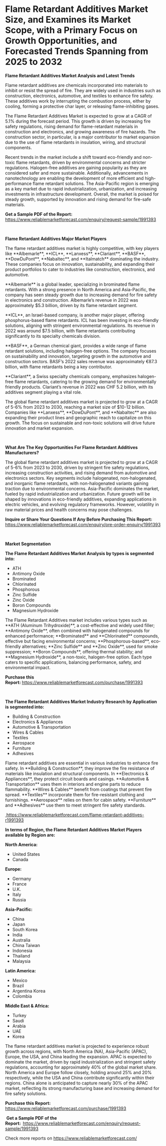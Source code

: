 <p><h1>Flame Retardant Additives Market Size, and Examines its Market Scope, with a Primary Focus on Growth Opportunities, and Forecasted Trends Spanning from 2025 to 2032</h1></p><p><strong>Flame Retardant Additives Market Analysis and Latest Trends</strong></p>
<p><p>Flame retardant additives are chemicals incorporated into materials to inhibit or resist the spread of fire. They are widely used in industries such as construction, electronics, automotive, and textiles to enhance fire safety. These additives work by interrupting the combustion process, either by cooling, forming a protective char layer, or releasing flame-inhibiting gases.</p><p>The Flame Retardant Additives Market is expected to grow at a CAGR of 5.1% during the forecast period. This growth is driven by increasing fire safety regulations, rising demand for flame-retardant materials in construction and electronics, and growing awareness of fire hazards. The construction sector, in particular, is a major contributor to market expansion due to the use of flame retardants in insulation, wiring, and structural components.</p><p>Recent trends in the market include a shift toward eco-friendly and non-toxic flame retardants, driven by environmental concerns and stricter regulations. Halogen-free additives are gaining popularity as they are considered safer and more sustainable. Additionally, advancements in nanotechnology are enabling the development of more efficient and high-performance flame retardant solutions. The Asia-Pacific region is emerging as a key market due to rapid industrialization, urbanization, and increasing investments in infrastructure development. Overall, the market is poised for steady growth, supported by innovation and rising demand for fire-safe materials.</p></p>
<p><strong>Get a Sample PDF of the Report:&nbsp;</strong> <a href="https://www.reliablemarketforecast.com/enquiry/request-sample/1991393?utm_campaign=1950&utm_medium=2&utm_source=Github&utm_content=ia&utm_term=25012025&utm_id=flame-retardant-additives">https://www.reliablemarketforecast.com/enquiry/request-sample/1991393</a></p>
<p>&nbsp;</p>
<p><strong>Flame Retardant Additives Major Market Players</strong></p>
<p><p>The flame retardant additives market is highly competitive, with key players like **Albemarle**, **ICL**, **Lanxess**, **Clariant**, **BASF**, **DowDuPont**, **Nabaltec**, and **Italmatch** dominating the industry. These companies focus on innovation, sustainability, and expanding their product portfolios to cater to industries like construction, electronics, and automotive.</p><p>**Albemarle** is a global leader, specializing in brominated flame retardants. With a strong presence in North America and Asia-Pacific, the company has seen steady growth due to increasing demand for fire safety in electronics and construction. Albemarle’s revenue in 2022 was approximately $5.3 billion, driven by its flame retardant segment.</p><p>**ICL**, an Israel-based company, is another major player, offering phosphorus-based flame retardants. ICL has been investing in eco-friendly solutions, aligning with stringent environmental regulations. Its revenue in 2022 was around $7.5 billion, with flame retardants contributing significantly to its specialty chemicals division.</p><p>**BASF**, a German chemical giant, provides a wide range of flame retardant solutions, including halogen-free options. The company focuses on sustainability and innovation, targeting growth in the automotive and construction sectors. BASF’s 2022 sales revenue was approximately €87.3 billion, with flame retardants being a key contributor.</p><p>**Clariant**, a Swiss specialty chemicals company, emphasizes halogen-free flame retardants, catering to the growing demand for environmentally friendly products. Clariant’s revenue in 2022 was CHF 5.2 billion, with its additives segment playing a vital role.</p><p>The global flame retardant additives market is projected to grow at a CAGR of 5-6% from 2023 to 2030, reaching a market size of $10-12 billion. Companies like **Lanxess**, **DowDuPont**, and **Nabaltec** are also expanding their product lines and geographic reach to capitalize on this growth. The focus on sustainable and non-toxic solutions will drive future innovation and market expansion.</p></p>
<p>&nbsp;</p>
<p><strong>What Are The Key Opportunities For Flame Retardant Additives Manufacturers?</strong></p>
<p><p>The global flame retardant additives market is projected to grow at a CAGR of 5-6% from 2023 to 2030, driven by stringent fire safety regulations, increasing construction activities, and rising demand from automotive and electronics sectors. Key segments include halogenated, non-halogenated, and inorganic flame retardants, with non-halogenated variants gaining traction due to environmental concerns. Asia-Pacific dominates the market, fueled by rapid industrialization and urbanization. Future growth will be shaped by innovations in eco-friendly additives, expanding applications in electric vehicles, and evolving regulatory frameworks. However, volatility in raw material prices and health concerns may pose challenges.</p></p>
<p><strong>Inquire or Share Your Questions If Any Before Purchasing This Report:</strong> <a href="https://www.reliablemarketforecast.com/enquiry/pre-order-enquiry/1991393?utm_campaign=1950&utm_medium=2&utm_source=Github&utm_content=ia&utm_term=25012025&utm_id=flame-retardant-additives">https://www.reliablemarketforecast.com/enquiry/pre-order-enquiry/1991393</a></p>
<p>&nbsp;</p>
<p><strong>Market Segmentation</strong></p>
<p><strong>The Flame Retardant Additives Market Analysis by types is segmented into:</strong></p>
<p><ul><li>ATH</li><li>Antimony Oxide</li><li>Brominated</li><li>Chlorinated</li><li>Phosphorous</li><li>Zinc Sulfide</li><li>Zinc Oxide</li><li>Boron Compounds</li><li>Magnesium Hydroxide</li></ul></p>
<p><p>The Flame Retardant Additives market includes various types such as **ATH (Aluminum Trihydroxide)**, a cost-effective and widely used filler; **Antimony Oxide**, often combined with halogenated compounds for enhanced performance; **Brominated** and **Chlorinated** compounds, effective but facing environmental concerns; **Phosphorous-based**, eco-friendly alternatives; **Zinc Sulfide** and **Zinc Oxide**, used for smoke suppression; **Boron Compounds**, offering thermal stability; and **Magnesium Hydroxide**, a non-toxic, halogen-free option. Each type caters to specific applications, balancing performance, safety, and environmental impact.</p></p>
<p><strong>Purchase this Report:&nbsp;</strong><a href="https://www.reliablemarketforecast.com/purchase/1991393?utm_campaign=1950&utm_medium=2&utm_source=Github&utm_content=ia&utm_term=25012025&utm_id=flame-retardant-additives">https://www.reliablemarketforecast.com/purchase/1991393</a></p>
<p>&nbsp;</p>
<p><strong>The Flame Retardant Additives Market Industry Research by Application is segmented into:</strong></p>
<p><ul><li>Building & Construction</li><li>Electronics & Appliances</li><li>Automotive & Transportation</li><li>Wires & Cables</li><li>Textiles</li><li>Aerospace</li><li>Furniture</li><li>Adhesives</li></ul></p>
<p><p>Flame retardant additives are essential in various industries to enhance fire safety. In **Building & Construction**, they improve the fire resistance of materials like insulation and structural components. In **Electronics & Appliances**, they protect circuit boards and casings. **Automotive & Transportation** uses them in interiors and engine parts to reduce flammability. **Wires & Cables** benefit from coatings that prevent fire spread. **Textiles** incorporate them for fire-resistant clothing and furnishings. **Aerospace** relies on them for cabin safety. **Furniture** and **Adhesives** use them to meet stringent fire safety standards.</p></p>
<p><a href="https://www.reliablemarketforecast.com/flame-retardant-additives-r1991393?utm_campaign=1950&utm_medium=2&utm_source=Github&utm_content=ia&utm_term=25012025&utm_id=flame-retardant-additives">&nbsp;https://www.reliablemarketforecast.com/flame-retardant-additives-r1991393</a></p>
<p><strong>In terms of Region, the Flame Retardant Additives Market Players available by Region are:</strong></p>
<p>
    <p> <strong> North America: </strong>
        <ul>
            <li>United States</li>
            <li>Canada</li>
        </ul>
        </p> 
    <p> <strong> Europe: </strong>
        <ul>
            <li>Germany</li>
            <li>France</li>
            <li>U.K.</li>
            <li>Italy</li>
            <li>Russia</li>
        </ul>
        </p> 
    <p> <strong> Asia-Pacific: </strong>
        <ul>
            <li>China</li>
            <li>Japan</li>
            <li>South Korea</li>
            <li>India</li>
            <li>Australia</li>
            <li>China Taiwan</li>
            <li>Indonesia</li>
            <li>Thailand</li>
            <li>Malaysia</li>
        </ul>
        </p> 
    <p> <strong> Latin America: </strong>
        <ul>
            <li>Mexico</li>
            <li>Brazil</li>
            <li>Argentina Korea</li>
            <li>Colombia</li>
        </ul>
        </p> 
    <p> <strong> Middle East & Africa: </strong>
        <ul>
            <li>Turkey</li>
            <li>Saudi</li>
            <li>Arabia</li>
            <li>UAE</li>
            <li>Korea</li>
        </ul>
    </p>
    </p>
<p><p>The flame retardant additives market is projected to experience robust growth across regions, with North America (NA), Asia-Pacific (APAC), Europe, the USA, and China leading the expansion. APAC is expected to dominate the market, driven by rapid industrialization and stringent safety regulations, accounting for approximately 40% of the global market share. North America and Europe follow closely, holding around 25% and 20% respectively, while the USA and China contribute significantly within their regions. China alone is anticipated to capture nearly 30% of the APAC market, reflecting its strong manufacturing base and increasing demand for fire safety solutions.</p></p>
<p><strong>Purchase this Report: </strong><a href="https://www.reliablemarketforecast.com/purchase/1991393?utm_campaign=1950&utm_medium=2&utm_source=Github&utm_content=ia&utm_term=25012025&utm_id=flame-retardant-additives">https://www.reliablemarketforecast.com/purchase/1991393</a></p>
<p>&nbsp;<strong>Get a Sample PDF of the Report:&nbsp;&nbsp;</strong><a href="https://www.reliablemarketforecast.com/enquiry/request-sample/1991393?utm_campaign=1950&utm_medium=2&utm_source=Github&utm_content=ia&utm_term=25012025&utm_id=flame-retardant-additives">https://www.reliablemarketforecast.com/enquiry/request-sample/1991393</a></p>
<p><strong></strong></p>
<p>Check more reports on <a href="https://www.reliablemarketforecast.com/?utm_campaign=1950&utm_medium=2&utm_source=Github&utm_content=ia&utm_term=25012025&utm_id=flame-retardant-additives">https://www.reliablemarketforecast.com/</a></p>